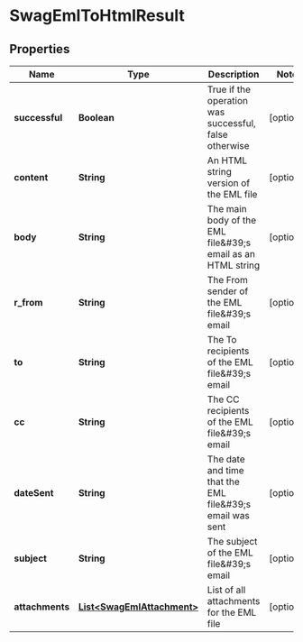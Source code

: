 
# SwagEmlToHtmlResult

## Properties
Name | Type | Description | Notes
------------ | ------------- | ------------- | -------------
**successful** | **Boolean** | True if the operation was successful, false otherwise |  [optional]
**content** | **String** | An HTML string version of the EML file |  [optional]
**body** | **String** | The main body of the EML file\&#39;s email as an HTML string |  [optional]
**r_from** | **String** | The From sender of the EML file\&#39;s email |  [optional]
**to** | **String** | The To recipients of the EML file\&#39;s email |  [optional]
**cc** | **String** | The CC recipients of the EML file\&#39;s email |  [optional]
**dateSent** | **String** | The date and time that the EML file\&#39;s email was sent |  [optional]
**subject** | **String** | The subject of the EML file\&#39;s email |  [optional]
**attachments** | [**List&lt;SwagEmlAttachment&gt;**](SwagEmlAttachment.md) | List of all attachments for the EML file |  [optional]




